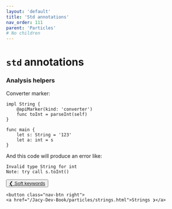 ```yaml
---
layout: 'default'
title: 'Std annotations'
nav_order: 111
parent: 'Particles'
# No children
---
```


# `std` annotations

### Analysis helpers

Converter marker:
```
impl String {
    @apiMarker(kind: 'converter')
    func toInt = parseInt(self)
}

func main {
    let s: String = '123'
    let a: int = s
}
```

And this code will produce an error like:
```
Invalid type String for int
Note: try call s.toInt()
```
<div class="nav-btn-block">
    <button class="nav-btn left">
    <a href="/Jacy-Dev-Book/particles/soft-keywords.html">❮ Soft keywords</a>
</button>

    <button class="nav-btn right">
    <a href="/Jacy-Dev-Book/particles/strings.html">Strings ❯</a>
</button>

</div>
